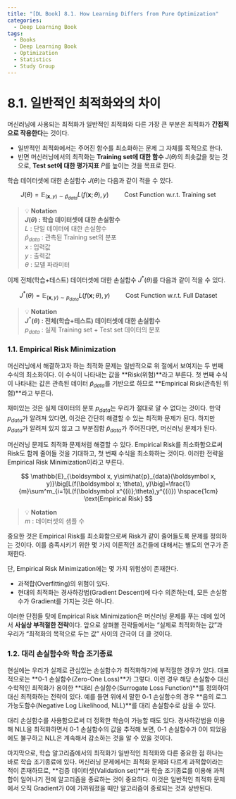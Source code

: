 ```yaml
---
title: "[DL Book] 8.1. How Learning Differs from Pure Optimization"
categories:
  - Deep Learning Book
tags:
  - Books
  - Deep Learning Book
  - Optimization
  - Statistics
  - Study Group
---
```


# 8.1. 일반적인 최적화와의 차이
머신러닝에 사용되는 최적화가 일반적인 최적화와 다른 가장 큰 부분은 최적화가 **간접적으로 작용한다**는 것이다. 
- 일반적인 최적화에서는 주어진 함수를 최소화하는 문제 그 자체를 목적으로 한다.
- 반면 머신러닝에서의 최적화는 **Training set에 대한 함수** $J(\theta)$의 최솟값을 찾는 것으로, **Test set에 대한 평가지표** $P$를 높이는 것을 목표로 한다.

학습 데이터셋에 대한 손실함수 $J(\theta)$는 다음과 같이 적을 수 있다.

$$
J(\theta) = \mathbb{E}_{(\boldsymbol x, y)\sim\hat{p}_{data}}L(f(\boldsymbol x; \theta), y)\hspace{1cm}\text{Cost Function w.r.t. Training set}
$$

>
> :bulb: **Notation\
> $J(\theta)$ : 학습 데이터셋에 대한 손실함수**\
> $L$ : 단일 데이터에 대한 손실함수\
> $\hat{p}_{data}$ : 관측된 Training set의 분포\
> $x$ : 입력값\
> $y$ : 출력값\
> $\theta$ : 모델 파라미터

이제 전체(학습+테스트) 데이터셋에 대한 손실함수 $J^\ast(\theta)$를 다음과 같이 적을 수 있다.

$$
J^\ast(\theta) = \mathbb{E}_{(\boldsymbol x,y)\sim p_{data}}L(f(\boldsymbol x;\theta), y) \hspace{1cm}\text{Cost Function w.r.t. Full Dataset}
$$

> :bulb: **Notation\
> $J^\ast(\theta)$ : 전체(학습+테스트) 데이터셋에 대한 손실함수**\
> $p_{data}$ : 실제 Training set  + Test set 데이터의 분포

### 1.1. Empirical Risk Minimization

머신러닝에서 해결하고자 하는 최적화 문제는 일반적으로 위 절에서 보여지는 두 번째 수식의 최소화이다. 이 수식이 나타내는 값을 **Risk(위험)**라고 부른다. 첫 번째 수식이 나타내는 값은 관측된 데이터 $\hat{p}_{data}$를 기반으로 하므로 **Empirical Risk(관측된 위험)**라고 부른다.

재미있는 것은 실제 데이터의 분포 $p_{data}$는 우리가 절대로 알 수 없다는 것이다. 만약 $p_{data}$가 알려져 있다면, 이것은 간단히 해결할 수 있는 최적화 문제가 된다. 하지만 $p_{data}$가 알려져 있지 않고 그 부분집합 $\hat{p}_{data}$가 주어진다면, 머신러닝 문제가 된다.

머신러닝 문제도 최적화 문제처럼 해결할 수 있다. Empirical Risk를 최소화함으로써 Risk도 함께 줄어들 것을 기대하고, 첫 번째 수식을 최소화하는 것이다. 이러한 전략을 Empirical Risk Minimization이라고 부른다.

$$
\mathbb{E}_{\boldsymbol x, y\sim\hat{p}_{data}(\boldsymbol x, y)}\big[L(f(\boldsymbol x; \theta), y)\big]=\frac{1}{m}\sum^m_{i=1}L(f(\boldsymbol x^{(i)};\theta),y^{(i)}) \hspace{1cm} \text{Empirical Risk}
$$

> 
> :bulb: **Notation**\
> $m$ : 데이터셋의 샘플 수

중요한 것은 Empirical Risk를 최소화함으로써 Risk가 같이 줄어들도록 문제를 정의하는 것이다. 이를 충족시키기 위한 몇 가지 이론적인 조건들에 대해서는 별도의 연구가 존재한다.

단, Empirical Risk Minimization에는 몇 가지 위험성이 존재한다.

- 과적합(Overfitting)의 위험이 있다.
- 현대의 최적화는 경사하강법(Gradient Descent)에 다수 의존하는데, 모든 손실함수가 Gradient를 가지는 것은 아니다.

이러한 단점들 탓에 Empirical Risk Minimization은 머신러닝 문제를 푸는 데에 있어서 **사실상 부적절한 전략**이다. 앞으로 살펴볼 전략들에서는 “실제로 최적화하는 값”과 우리가 “최적화의 목적으로 두는 값” 사이의 간극이 더 클 것이다.

### 1.2. 대리 손실함수와 학습 조기종료

현실에는 우리가 실제로 관심있는 손실함수가 최적화하기에 부적절한 경우가 있다. 대표적으로는 **0-1 손실함수(Zero-One Loss)**가 그렇다. 이런 경우 해당 손실함수 대신 수학적인 최적화가 용이한 **대리 손실함수(Surrogate Loss Function)**를 정의하여 대신 최적화하는 전략이 있다. 예를 들면 위에서 말한 0-1 손실함수의 경우 **음의 로그 가능도함수(Negative Log Likelihood, NLL)**를 대리 손실함수로 삼을 수 있다.

대리 손실함수를 사용함으로써 더 정확한 학습이 가능할 때도 있다. 경사하강법을 이용해 NLL을 최적화하면서 0-1 손실함수의 값을 추적해 보면, 0-1 손실함수가 0이 되었음에도 불구하고 NLL은 계속해서 감소하는 것을 알 수 있을 것이다.

마지막으로, 학습 알고리즘에서의 최적화가 일반적인 최적화와 다른 중요한 점 하나는 바로 학습 조기종료에 있다. 머신러닝 문제에서는 최적화 문제와 다르게 과적합이라는 적이 존재하므로, **검증 데이터셋(Validation set)**과 학습 조기종료를 이용해 과적합이 일어나기 전에 알고리즘을 종료하는 것이 중요하다. 이것은 일반적인 최적화 문제에서 오직 Gradient가 0에 가까워졌을 때만 알고리즘이 종료되는 것과 상반된다.